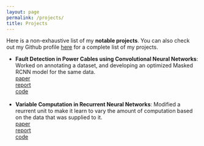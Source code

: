 ```yaml
---
layout: page
permalink: /projects/
title: Projects
---
```


Here is a non-exhaustive list of my <b>notable projects</b>. You can also check out my Github profile <a href="">here</a> for a complete list of my projects.

<ul>
	<li>
		<b>Fault Detection in Power Cables using Convolutional Neural Networks</b>: Worked on annotating a dataset, and developing an optimized Masked RCNN model for the same data.<br>
		<a href=""><div class="color-button">paper</div></a><a href="project_1.pdf"><div class="color-button">report</div></a><a href=""><div class="color-button">code</div></a>
	</li><br>
	<li>
		<b>Variable Computation in Recurrent Neural Networks</b>: Modified a reurrent unit to make it learn to vary the amount of computation based on the data that was supplied to it.<br>
		<a href=""><div class="color-button">paper</div></a><a href="project_1.pdf"><div class="color-button">report</div></a><a href=""><div class="color-button">code</div></a>
	</li><br>

</ul>